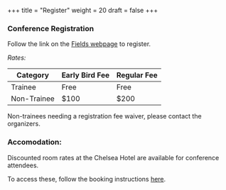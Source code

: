 +++
title = "Register"
weight = 20
draft = false
+++


### Conference Registration

Follow the link on the [Fields webpage](http://www.fields.utoronto.ca/activities/25-26/BrainModes) to register. 

*Rates:*

| Category            | Early Bird Fee | Regular Fee | 
|---------------------|----------------|-------------|
| Trainee             | Free           | Free        | 
| Non-Trainee         | $100           | $200        | 

Non-trainees needing a registration fee waiver, please contact the organizers. 



### Accomodation: 

Discounted room rates at the Chelsea Hotel are available for conference attendees.

To access these, follow the booking instructions [here](). 

